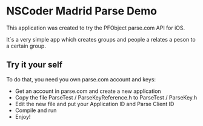 NSCoder Madrid Parse Demo
=========================

This application was created to try the PFObject parse.com API for iOS.

It´s a very simple app which creates groups and people a relates a peson to a certain group.

Try it your self
----------------

To do that, you need you own parse.com account and keys:

* Get an account in parse.com and create a new application
* Copy the file ParseTest / ParseKeyReference.h to ParseTest / ParseKey.h
* Edit the new file and put your Application ID and Parse Client ID
* Compile and run
* Enjoy!
